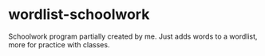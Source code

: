 # wordlist-schoolwork
Schoolwork program partially created by me. Just adds words to a wordlist, more for practice with classes.
